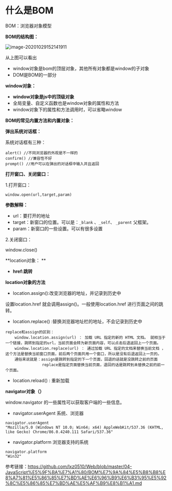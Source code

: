# 什么是BOM

BOM：浏览器对象模型

**BOM的结构图：**

![image-20201029152141911](C:\Users\liuxz\AppData\Roaming\Typora\typora-user-images\image-20201029152141911.png)

从上图可以看出

- window对象是bom的顶层对象，其他所有对象都是window的子对象
- DOM是BOM的一部分

**window对象：**

- **window对象是js中的顶级对象**
- 全局变量、自定义函数也是window对象的属性和方法
- window对象下的属性和方法调用时，可以省略window

**BOM的常见内置方法和内置对象：**

**弹出系统对话框：**

系统对话框有三种：

```
alert() //不同浏览器的外观是不一样的
confirm() //兼容性不好
prompt() //用户可以在弹出的对话框中输入并且返回
```

**打开窗口、关闭窗口：**

1.打开窗口：

```
window.open(url,target,param)
```

**参数解释：**

- url：要打开的地址
- target：新窗口的位置。可以是：`_blank` 、`_self`、 `_parent` 父框架。
- param：新窗口的一些设置。可以有很多设置

2.关闭窗口：

window.close()

**location对象：	**

- **href:跳转**

**location对象的方法**

- location.assign():改变浏览器的地址，并记录到历史中

设置location.href 就会调用assign()。一般使用location.href 进行页面之间的跳转。

- location.replace() :替换浏览器地址栏的地址，不会记录到历史中 

```
replace和assign的区别：
	window.location.assign(url) ： 加载 URL 指定的新的 HTML 文档。 就相当于一个链接，跳转到指定的url，当前页面会转为新页面内容，可以点击后退返回上一个页面。
	window.location.replace(url) ： 通过加载 URL 指定的文档来替换当前文档 ，这个方法是替换当前窗口页面，前后两个页面共用一个窗口，所以是没有后退返回上一页的。
	通俗来说就是：assign是跳转到指定的下一个页面，回退的话就是没跳转之前的页面
				replace是指定页面替换当前页面，退回的话是跳转到未替换之前的前一个页面。
```

- location.reload() : 重新加载

**navigator对象（）**

window.navigator 的一些属性可以获取客户端的一些信息。

- navigator.userAgent  系统、浏览器

```
navigator.userAgent
"Mozilla/5.0 (Windows NT 10.0; Win64; x64) AppleWebKit/537.36 (KHTML, like Gecko) Chrome/86.0.4240.111 Safari/537.36"
```

- navigator.platform 浏览器支持的系统

```
navigator.platform
"Win32"
```

参考链接：https://github.com/lxz0510/Web/blob/master/04-JavaScript%E5%9F%BA%E7%A1%80/BOM%E7%9A%84%E5%B8%B8%E8%A7%81%E5%86%85%E7%BD%AE%E6%96%B9%E6%B3%95%E5%92%8C%E5%86%85%E7%BD%AE%E5%AF%B9%E8%B1%A1.md